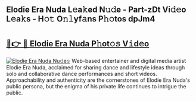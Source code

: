 ## Elodie Era Nuda L𝚎a𝚔ed N𝚞𝚍e - Part-zDt Vi𝚍𝚎o L𝚎a𝚔s - H𝚘𝚝 O𝚗𝚕yf𝚊ns P𝚑𝚘tos dpJm4

# <h2><a href="http://kf8bf5.oniu.top/?m=Elodie+Era+Nuda">🔗👉 🔴 Elodie Era Nuda P𝚑ot𝚘𝚜 V𝚒d𝚎o</a></h2>

[![Elodie Era Nuda Nu𝚍e𝚜](https://i.imgur.com/0qMVB7G.gif)](http://kf8bf5.oniu.top/?m=Elodie+Era+Nuda)
Web-based entertainer and digital media artist Elodie Era Nuda, acclaimed for sharing dance and lifestyle ideas through solo and collaborative dance performances and short videos. Approachability and authenticity are the cornerstones of Elodie Era Nuda's public persona, but the enigma of his private life continues to intrigue the public.  
